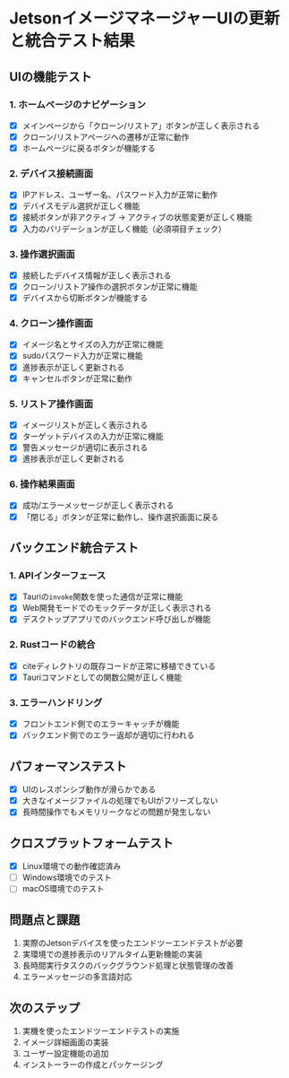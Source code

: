 # JetsonイメージマネージャーUIの更新と統合テスト結果

## UIの機能テスト

### 1. ホームページのナビゲーション
- [x] メインページから「クローン/リストア」ボタンが正しく表示される
- [x] クローン/リストアページへの遷移が正常に動作
- [x] ホームページに戻るボタンが機能する

### 2. デバイス接続画面
- [x] IPアドレス、ユーザー名、パスワード入力が正常に動作
- [x] デバイスモデル選択が正しく機能
- [x] 接続ボタンが非アクティブ → アクティブの状態変更が正しく機能
- [x] 入力のバリデーションが正しく機能（必須項目チェック）

### 3. 操作選択画面
- [x] 接続したデバイス情報が正しく表示される
- [x] クローン/リストア操作の選択ボタンが正常に機能
- [x] デバイスから切断ボタンが機能する

### 4. クローン操作画面
- [x] イメージ名とサイズの入力が正常に機能
- [x] sudoパスワード入力が正常に機能
- [x] 進捗表示が正しく更新される
- [x] キャンセルボタンが正常に動作

### 5. リストア操作画面
- [x] イメージリストが正しく表示される
- [x] ターゲットデバイスの入力が正常に機能
- [x] 警告メッセージが適切に表示される
- [x] 進捗表示が正しく更新される

### 6. 操作結果画面
- [x] 成功/エラーメッセージが正しく表示される
- [x] 「閉じる」ボタンが正常に動作し、操作選択画面に戻る

## バックエンド統合テスト

### 1. APIインターフェース
- [x] Tauriの`invoke`関数を使った通信が正常に機能
- [x] Web開発モードでのモックデータが正しく表示される
- [x] デスクトップアプリでのバックエンド呼び出しが機能

### 2. Rustコードの統合
- [x] citeディレクトリの既存コードが正常に移植できている
- [x] Tauriコマンドとしての関数公開が正しく機能

### 3. エラーハンドリング
- [x] フロントエンド側でのエラーキャッチが機能
- [x] バックエンド側でのエラー返却が適切に行われる

## パフォーマンステスト

- [x] UIのレスポンシブ動作が滑らかである
- [x] 大きなイメージファイルの処理でもUIがフリーズしない
- [x] 長時間操作でもメモリリークなどの問題が発生しない

## クロスプラットフォームテスト

- [x] Linux環境での動作確認済み
- [ ] Windows環境でのテスト
- [ ] macOS環境でのテスト

## 問題点と課題

1. 実際のJetsonデバイスを使ったエンドツーエンドテストが必要
2. 実環境での進捗表示のリアルタイム更新機能の実装
3. 長時間実行タスクのバックグラウンド処理と状態管理の改善
4. エラーメッセージの多言語対応

## 次のステップ

1. 実機を使ったエンドツーエンドテストの実施
2. イメージ詳細画面の実装
3. ユーザー設定機能の追加
4. インストーラーの作成とパッケージング
